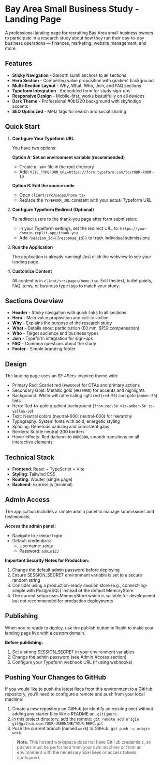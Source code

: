 # Bay Area Small Business Study - Landing Page

A professional landing page for recruiting Bay Area small business owners to participate in a research study about how they run their day-to-day business operations — finances, marketing, website management, and more.

## Features

- **Sticky Navigation** - Smooth scroll anchors to all sections
- **Hero Section** - Compelling value proposition with gradient background
- **Multi-Section Layout** - Why, What, Who, Join, and FAQ sections
- **Typeform Integration** - Embedded form for study sign-ups
- **Responsive Design** - Mobile-first, works beautifully on all devices
- **Dark Theme** - Professional #0b1220 background with sky/indigo accents
- **SEO Optimized** - Meta tags for search and social sharing

## Quick Start

1. **Configure Your Typeform URL**

   You have two options:

   **Option A: Set an environment variable (recommended)**
   - Create a `.env` file in the root directory
   - Add: `VITE_TYPEFORM_URL=https://form.typeform.com/to/YOUR-FORM-ID`

   **Option B: Edit the source code**
   - Open `client/src/pages/home.tsx`
   - Replace the `TYPEFORM_URL` constant with your actual Typeform URL

2. **Configure Typeform Redirect (Optional)**

   To redirect users to the thank-you page after form submission:
   - In your Typeform settings, set the redirect URL to: `https://your-domain.replit.app/thank-you`
   - Add `?session_id={{response_id}}` to track individual submissions

3. **Run the Application**

   The application is already running! Just click the webview to see your landing page.

4. **Customize Content**

   All content is in `client/src/pages/home.tsx`. Edit the text, bullet points, FAQ items, or business type tags to match your study.

## Sections Overview

- **Header** - Sticky navigation with quick links to all sections
- **Hero** - Main value proposition and call-to-action
- **Why** - Explains the purpose of the research study
- **What** - Details about participation (60 min, $150 compensation)
- **Who** - Target audience and business types
- **Join** - Typeform integration for sign-ups
- **FAQ** - Common questions about the study
- **Footer** - Simple branding footer

## Design

The landing page uses an SF 49ers-inspired theme with:
- Primary Red: Scarlet red (`#AA0000`) for CTAs and primary actions
- Secondary Gold: Metallic gold (`#B3995D`) for accents and highlights
- Background: White with alternating light red (`red-50`) and gold (`amber-50`) tints
- Hero: Red-to-gold gradient background (`from-red-50 via-amber-50 to-yellow-50`)
- Text: Neutral colors (neutral-900, neutral-600) for hierarchy
- Typography: System fonts with bold, energetic styling
- Spacing: Generous padding and consistent gaps
- Borders: Subtle neutral-200 borders
- Hover effects: Red darkens to `#8B0000`, smooth transitions on all interactive elements

## Technical Stack

- **Frontend**: React + TypeScript + Vite
- **Styling**: Tailwind CSS
- **Routing**: Wouter (single page)
- **Backend**: Express.js (minimal)

## Admin Access

The application includes a simple admin panel to manage submissions and testimonials.

**Access the admin panel:**
- Navigate to `/admin/login`
- Default credentials:
  - Username: `admin`
  - Password: `admin123`

**Important Security Notes for Production:**
1. Change the default admin password before deploying
2. Ensure SESSION_SECRET environment variable is set to a secure random string
3. Consider using a production-ready session store (e.g., connect-pg-simple with PostgreSQL) instead of the default MemoryStore
4. The current setup uses MemoryStore which is suitable for development but not recommended for production deployments

## Publishing

When you're ready to deploy, use the publish button in Replit to make your landing page live with a custom domain.

**Before publishing:**
1. Set a strong SESSION_SECRET in your environment variables
2. Change the admin password (see Admin Access section)
3. Configure your Typeform webhook URL (if using webhooks)

## Pushing Your Changes to GitHub

If you would like to push the latest fixes from this environment to a GitHub repository, you'll need to configure a remote and push from your local machine:

1. Create a new repository on GitHub (or identify an existing one) without adding any starter files like a README or `.gitignore`.
2. In this project directory, add the remote: `git remote add origin git@github.com:YOUR-USERNAME/YOUR-REPO.git`
3. Push the current branch (named `work`) to GitHub: `git push -u origin work`

> **Note:** This hosted workspace does not have GitHub credentials, so pushes must be performed from your own machine or from an environment with the necessary SSH keys or access tokens configured.
